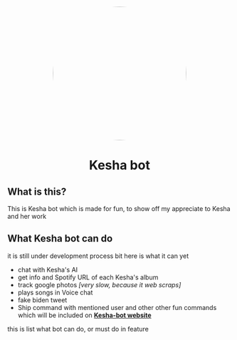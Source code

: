 <div align="center">	
	<img src="https://i.ibb.co/dPjvJ3N/Bqkgt-Cb5-400x400-1.jpg" width="300" style="border-radius: 50%;">
<h1>Kesha bot</h1>
</div>

## What is this?

This is Kesha bot which is made for fun, to show off my appreciate to Kesha and her work

## What Kesha bot can do

it is still under development process bit here is what it can yet

* chat with Kesha's AI
* get info and Spotify URL of each Kesha's album
* track google photos *[very slow, because it web scraps]*
* plays songs in Voice chat
* fake biden tweet
* Ship command with mentioned user
and other other fun commands which will be included on **[Kesha-bot website](https://kesha.netlify.app/)**

 this is list what bot can do, or must do in feature

